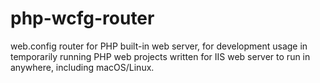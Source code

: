 # php-wcfg-router
web.config router for PHP built-in web server, for development usage in temporarily running PHP web projects written for IIS web server to run in anywhere, including macOS/Linux.
